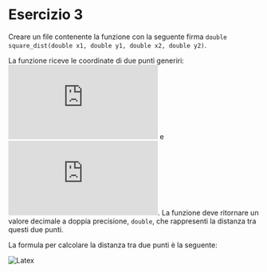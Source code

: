 # Esercizio 3

Creare un file contenente la funzione con la seguente firma ```double square_dist(double x1, double y1, double x2, double y2)```.

La funzione riceve le coordinate di due punti generiri: ![Latex](https://latex.codecogs.com/gif.latex?P_1&space;=&space;(x_1,&space;y_1)) e ![Latex](https://latex.codecogs.com/gif.latex?P_2&space;=&space;(x_2,&space;y_2)). La funzione deve ritornare un valore decimale a doppia precisione, ```double```, che rappresenti la distanza tra questi due punti.

La formula per calcolare la distanza tra due punti è la seguente:

![Latex](https://latex.codecogs.com/gif.latex?D^2&space;=&space;(x_1&space;-&space;x_2)^2&space;&plus;&space;(y_1&space;-&space;y_2)^2)
